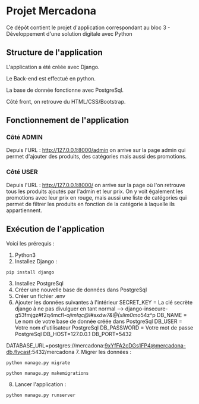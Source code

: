 # Projet Mercadona

Ce dépôt contient le projet d'application correspondant au bloc 3 - Développement d'une solution digitale avec Python

## Structure de l'application

L'application a été créée avec Django.

Le Back-end est effectué en python.

La base de donnée fonctionne avec PostgreSql.

Côté front, on retrouve du HTML/CSS/Bootstrap.

## Fonctionnement de l'application

### Côté ADMIN
Depuis l'URL : http://127.0.0.1:8000/admin on arrive sur la page admin qui permet d'ajouter des produits, des catégories mais aussi des promotions.

### Côté USER
Depuis l'URL : http://127.0.0.1:8000/ on arrive sur la page où l'on retrouve tous les produits ajoutés par l'admin et leur prix. On y voit également les promotions avec leur prix en rouge, mais aussi une liste de catégories qui permet de filtrer les produits en fonction de la catégorie à laquelle ils appartiennent.


## Exécution de l'application

Voici les prérequis :

1. Python3
2. Installez Django : 
```
pip install django
```
3. Installez PostgreSql
4. Créer une nouvelle base de données dans PostgreSql
5. Créer un fichier .env
6. Ajouter les données suivantes à l'intérieur 
SECRET_KEY = La clé secrète django à ne pas divulguer en tant normal --> django-insecure-g53fmjgz#f2q4mcfl-o*jimlqc@l#sxdw7&@(xlim0mo*54z^p
DB_NAME = Le nom de votre base de donnée créée dans PostgreSql
DB_USER = Votre nom d'utilisateur PostgreSql
DB_PASSWORD = Votre mot de passe PostgreSql
DB_HOST=127.0.0.1
DB_PORT=5432

DATABASE_URL=postgres://mercadona:9xYfFA2cDGs1FP4@mercadona-db.flycast:5432/mercadona
7. Migrer les données :
```
python manage.py migrate
```
```
python manage.py makemigrations
```
8. Lancer l'application : 
```
python manage.py runserver
```